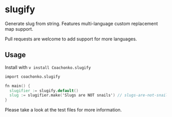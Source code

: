 # slugify

Generate slug from string. Features multi-language custom replacement map support.

Pull requests are welcome to add support for more languages.

## Usage

Install with `v install Coachonko.slugify`

```V
import coachonko.slugify

fn main() {
  slugifier := slugify.default()
  slug := slugifier.make('Slugs are NOT snails') // slugs-are-not-snails
}
```

Please take a look at the test files for more information.
